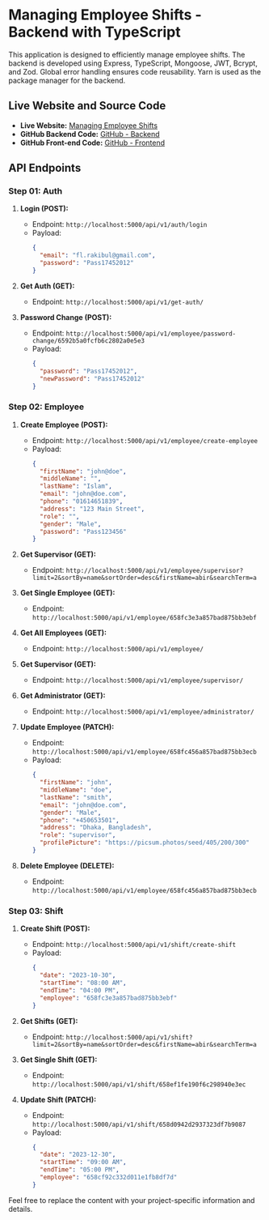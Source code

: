 # Managing Employee Shifts - Backend with TypeScript

This application is designed to efficiently manage employee shifts. The backend is developed using Express, TypeScript, Mongoose, JWT, Bcrypt, and Zod. Global error handling ensures code reusability. Yarn is used as the package manager for the backend.

## Live Website and Source Code

- **Live Website:** [Managing Employee Shifts](https://m-e-s.netlify.app/)
- **GitHub Backend Code:** [GitHub - Backend](https://github.com/dev-rakibul1/managing-employee-shifts-backend-with-TS)
- **GitHub Front-end Code:** [GitHub - Frontend](https://github.com/dev-rakibul1/managing-employee-shifts-front-end)

## API Endpoints

### Step 01: Auth

1. **Login (POST):**

   - Endpoint: `http://localhost:5000/api/v1/auth/login`
   - Payload:
     ```json
     {
       "email": "fl.rakibul@gmail.com",
       "password": "Pass17452012"
     }
     ```

2. **Get Auth (GET):**

   - Endpoint: `http://localhost:5000/api/v1/get-auth/`

3. **Password Change (POST):**
   - Endpoint: `http://localhost:5000/api/v1/employee/password-change/6592b5a0fcfb6c2802a0e5e3`
   - Payload:
     ```json
     {
       "password": "Pass17452012",
       "newPassword": "Pass17452012"
     }
     ```

### Step 02: Employee

1. **Create Employee (POST):**

   - Endpoint: `http://localhost:5000/api/v1/employee/create-employee`
   - Payload:
     ```json
     {
       "firstName": "john@doe",
       "middleName": "",
       "lastName": "Islam",
       "email": "john@doe.com",
       "phone": "01614651839",
       "address": "123 Main Street",
       "role": "",
       "gender": "Male",
       "password": "Pass123456"
     }
     ```

2. **Get Supervisor (GET):**

   - Endpoint: `http://localhost:5000/api/v1/employee/supervisor?limit=2&sortBy=name&sortOrder=desc&firstName=abir&searchTerm=a`

3. **Get Single Employee (GET):**

   - Endpoint: `http://localhost:5000/api/v1/employee/658fc3e3a857bad875bb3ebf`

4. **Get All Employees (GET):**

   - Endpoint: `http://localhost:5000/api/v1/employee/`

5. **Get Supervisor (GET):**

   - Endpoint: `http://localhost:5000/api/v1/employee/supervisor/`

6. **Get Administrator (GET):**

   - Endpoint: `http://localhost:5000/api/v1/employee/administrator/`

7. **Update Employee (PATCH):**

   - Endpoint: `http://localhost:5000/api/v1/employee/658fc456a857bad875bb3ecb`
   - Payload:
     ```json
     {
       "firstName": "john",
       "middleName": "doe",
       "lastName": "smith",
       "email": "john@doe.com",
       "gender": "Male",
       "phone": "+450653501",
       "address": "Dhaka, Bangladesh",
       "role": "supervisor",
       "profilePicture": "https://picsum.photos/seed/405/200/300"
     }
     ```

8. **Delete Employee (DELETE):**
   - Endpoint: `http://localhost:5000/api/v1/employee/658fc456a857bad875bb3ecb`

### Step 03: Shift

1. **Create Shift (POST):**

   - Endpoint: `http://localhost:5000/api/v1/shift/create-shift`
   - Payload:
     ```json
     {
       "date": "2023-10-30",
       "startTime": "08:00 AM",
       "endTime": "04:00 PM",
       "employee": "658fc3e3a857bad875bb3ebf"
     }
     ```

2. **Get Shifts (GET):**

   - Endpoint: `http://localhost:5000/api/v1/shift?limit=2&sortBy=name&sortOrder=desc&firstName=abir&searchTerm=a`

3. **Get Single Shift (GET):**

   - Endpoint: `http://localhost:5000/api/v1/shift/658ef1fe190f6c298940e3ec`

4. **Update Shift (PATCH):**
   - Endpoint: `http://localhost:5000/api/v1/shift/658d0942d2937323df7b9087`
   - Payload:
     ```json
     {
       "date": "2023-12-30",
       "startTime": "09:00 AM",
       "endTime": "05:00 PM",
       "employee": "658cf92c332d011e1fb8df7d"
     }
     ```

Feel free to replace the content with your project-specific information and details.
